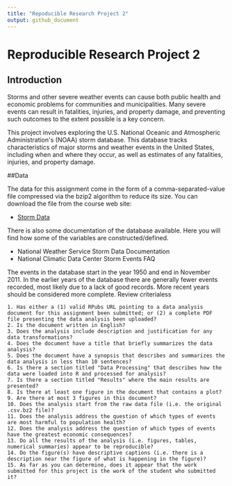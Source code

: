 ```yaml
---
title: "Repoducible Research Project 2"
output: github_document
---
```


# Reproducible Research Project 2

## Introduction

Storms and other severe weather events can cause both public health and economic problems for communities and municipalities. Many severe events can result in fatalities, injuries, and property damage, and preventing such outcomes to the extent possible is a key concern.

This project involves exploring the U.S. National Oceanic and Atmospheric Administration's (NOAA) storm database. This database tracks characteristics of major storms and weather events in the United States, including when and where they occur, as well as estimates of any fatalities, injuries, and property damage.

##Data

The data for this assignment come in the form of a comma-separated-value file compressed via the bzip2 algorithm to reduce its size. You can download the file from the course web site:

* [Storm Data](https://d396qusza40orc.cloudfront.net/repdata%2Fdata%2FStormData.csv.bz2)

There is also some documentation of the database available. Here you will find how some of the variables are constructed/defined.

* National Weather Service Storm Data Documentation
* National Climatic Data Center Storm Events FAQ


The events in the database start in the year 1950 and end in November 2011. In the earlier years of the database there are generally fewer events recorded, most likely due to a lack of good records. More recent years should be considered more complete.
Review criterialess 


    1. Has either a (1) valid RPubs URL pointing to a data analysis document for this assignment been submitted; or (2) a complete PDF file presenting the data analysis been uploaded?
    2. Is the document written in English?
    3. Does the analysis include description and justification for any data transformations?
    4. Does the document have a title that briefly summarizes the data analysis?
    5. Does the document have a synopsis that describes and summarizes the data analysis in less than 10 sentences?
    6. Is there a section titled "Data Processing" that describes how the data were loaded into R and processed for analysis?
    7. Is there a section titled "Results" where the main results are presented?
    8. Is there at least one figure in the document that contains a plot?
    9. Are there at most 3 figures in this document?
    10. Does the analysis start from the raw data file (i.e. the original .csv.bz2 file)?
    11. Does the analysis address the question of which types of events are most harmful to population health?
    12. Does the analysis address the question of which types of events have the greatest economic consequences?
    13. Do all the results of the analysis (i.e. figures, tables, numerical summaries) appear to be reproducible?
    14. Do the figure(s) have descriptive captions (i.e. there is a description near the figure of what is happening in the figure)?
    15. As far as you can determine, does it appear that the work submitted for this project is the work of the student who submitted it?


